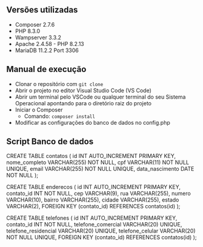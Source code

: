 ## Versões utilizadas
- Composer 2.7.6
- PHP 8.3.0
- Wampserver 3.3.2 
- Apache 2.4.58 - PHP 8.2.13
- MariaDB 11.2.2 Port 3306

## Manual de execução
- Clonar o repositório com `git clone`
- Abrir o projeto no editor Visual Studio Code (VS Code)
- Abrir um terminal pelo VSCode ou qualquer terminal do seu Sistema Operacional apontando para o diretório raiz do projeto 
- Iniciar o Composer
  - Comando: `composer install`
- Modificar as configurações do banco de dados no config.php

## Script Banco de dados
CREATE TABLE contatos (
    id INT AUTO_INCREMENT PRIMARY KEY,
    nome_completo VARCHAR(255) NOT NULL,
    cpf VARCHAR(11) NOT NULL UNIQUE,
    email VARCHAR(255) NOT NULL UNIQUE,
    data_nascimento DATE NOT NULL
);

CREATE TABLE enderecos (
    id INT AUTO_INCREMENT PRIMARY KEY,
    contato_id INT NOT NULL,
    cep VARCHAR(9),
    rua VARCHAR(255),
    numero VARCHAR(10),
    bairro VARCHAR(255),
    cidade VARCHAR(255),
    estado VARCHAR(2),
    FOREIGN KEY (contato_id) REFERENCES contatos(id)
);

CREATE TABLE telefones (
    id INT AUTO_INCREMENT PRIMARY KEY,
    contato_id INT NOT NULL,
    telefone_comercial VARCHAR(20) UNIQUE,
    telefone_residencial VARCHAR(20) UNIQUE,
    telefone_celular VARCHAR(20) NOT NULL UNIQUE,
    FOREIGN KEY (contato_id) REFERENCES contatos(id)
);
